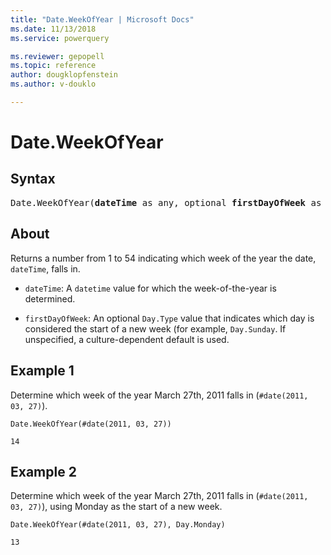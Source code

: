 ```yaml
---
title: "Date.WeekOfYear | Microsoft Docs"
ms.date: 11/13/2018
ms.service: powerquery

ms.reviewer: gepopell
ms.topic: reference
author: dougklopfenstein
ms.author: v-douklo

---
```

# Date.WeekOfYear

## Syntax

<pre>
Date.WeekOfYear(<b>dateTime</b> as any, optional <b>firstDayOfWeek</b> as nullable number) as nullable number
</pre>

## About 

Returns a number from 1 to 54 indicating which week of the year the date, `dateTime`, falls in. 

- `dateTime`: A `datetime` value for which the week-of-the-year is determined. 

- `firstDayOfWeek`: An optional `Day.Type` value that indicates which day is considered the start of a new week (for example, `Day.Sunday`. If unspecified, a culture-dependent default is used. 


## Example 1

Determine which week of the year March 27th, 2011 falls in (`#date(2011, 03, 27)`).

```powerquery-m
Date.WeekOfYear(#date(2011, 03, 27))
```

`14`

## Example 2

Determine which week of the year March 27th, 2011 falls in (`#date(2011, 03, 27)`), using Monday as the start of a new week.

```powerquery-m
Date.WeekOfYear(#date(2011, 03, 27), Day.Monday)
```

`13`

